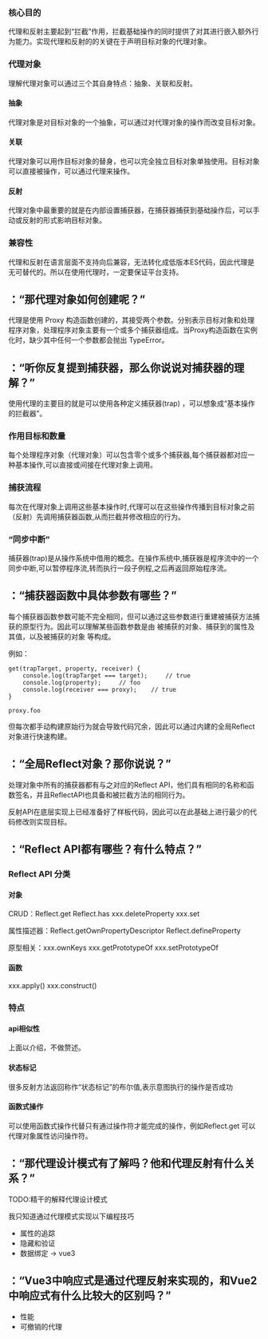 ### 核心目的

代理和反射主要起到“拦截”作用，拦截基础操作的同时提供了对其进行嵌入额外行为能力。实现代理和反射的的关键在于声明目标对象的代理对象。

### 代理对象

理解代理对象可以通过三个其自身特点：抽象、关联和反射。

#### 抽象

代理对象是对目标对象的一个抽象，可以通过对代理对象的操作而改变目标对象。

#### 关联

代理对象可以用作目标对象的替身，也可以完全独立目标对象单独使用。目标对象可以直接被操作，可以通过代理来操作。

#### 反射

代理对象中最重要的就是在内部设置捕获器，在捕获器捕获到基础操作后，可以手动或反射的形式影响目标对象。

### 兼容性

代理和反射在语言层面不支持向后兼容，无法转化成低版本ES代码，因此代理是无可替代的。所以在使用代理时，一定要保证平台支持。

## ：“那代理对象如何创建呢？”

代理是使用 Proxy 构造函数创建的，其接受两个参数。分别表示目标对象和处理程序对象，处理程序对象主要有一个或多个捕获器组成。当Proxy构造函数在实例化时，缺少其中任何一个参数都会抛出 TypeError。

## ：“听你反复提到捕获器，那么你说说对捕获器的理解？”

使用代理的主要目的就是可以使用各种定义捕获器(trap) ，可以想象成“基本操作的拦截器”。

### 作用目标和数量

每个处理程序对象（代理对象）可以包含零个或多个捕获器,每个捕获器都对应一种基本操作,可以直接或间接在代理对象上调用。

### 捕获流程

每次在代理对象上调用这些基本操作时,代理可以在这些操作传播到目标对象之前（反射）先调用捕获器函数,从而拦截并修改相应的行为。

### “同步中断”

捕获器(trap)是从操作系统中借用的概念。在操作系统中,捕获器是程序流中的一个同步中断,可以暂停程序流,转而执行一段子例程,之后再返回原始程序流。

## ：“捕获器函数中具体参数有哪些？”

每个捕获器函数参数可能不完全相同，但可以通过这些参数进行重建被捕获方法捕获的原型行为。因此可以理解某些函数参数是由 被捕获的对象、捕获到的属性及其值，以及被捕获的对象 等构成。

例如：
```
get(trapTarget, property, receiver) {
    console.log(trapTarget === target);     // true
    console.log(property);     // foo
    console.log(receiver === proxy);    // true
}

proxy.foo
```
但每次都手动构建原始行为就会导致代码冗余，因此可以通过内建的全局Reflect对象进行快速构建。

## ：“全局Reflect对象？那你说说？”

处理对象中所有的捕获器都有与之对应的Reflect API，他们具有相同的名称和函数签名，并且ReflectAPI也具备和被拦截方法的相同行为。

反射API在底层实现上已经准备好了样板代码，因此可以在此基础上进行最少的代码修改则实现目标。

## ：“Reflect API都有哪些？有什么特点？”

### Reflect API 分类

#### 对象

CRUD：Reflect.get    Reflect.has    xxx.deleteProperty    xxx.set    

属性描述器：Reflect.getOwnPropertyDescriptor Reflect.defineProperty

原型相关：xxx.ownKeys    xxx.getPrototypeOf    xxx.setPrototypeOf

#### 函数

xxx.apply()    xxx.construct()

### 特点

#### api相似性

上面以介绍，不做赘述。

#### 状态标记

很多反射方法返回称作“状态标记”的布尔值,表示意图执行的操作是否成功

#### 函数式操作

可以使用函数式操作代替只有通过操作符才能完成的操作，例如Reflect.get 可以代理对象属性访问操作符。

## ：“那代理设计模式有了解吗？他和代理反射有什么关系？”

TODO:精干的解释代理设计模式

我只知道通过代理模式实现以下编程技巧

- 属性的追踪
- 隐藏和验证
- 数据绑定 -> vue3

## ：“Vue3中响应式是通过代理反射来实现的，和Vue2中响应式有什么比较大的区别吗？”

- 性能
- 可撤销的代理
